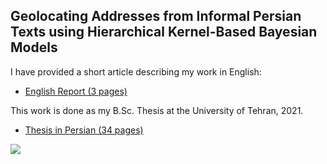 ## Geolocating Addresses from Informal Persian Texts using Hierarchical Kernel-Based Bayesian Models

I have provided a short article describing my work in English:
* [English Report (3 pages)](https://docs.google.com/document/d/1eWRIL-SNtYIgiYgrQCmr_CxsXcgNYw0Mx8-HD7eH7cE/edit?usp=sharing)

This work is done as my B.Sc. Thesis at the University of Tehran, 2021.
* [Thesis in Persian (34 pages)](https://docs.google.com/document/d/1T8zvRzYgDaWzKfCgz5t84WrjV3_y6P5Wh5eNu2VwZ2A/edit?usp=sharing)

<img src="https://raw.githubusercontent.com/TheShayegh/PAT/gh-pages/BlockDiagram.drawio.png">
